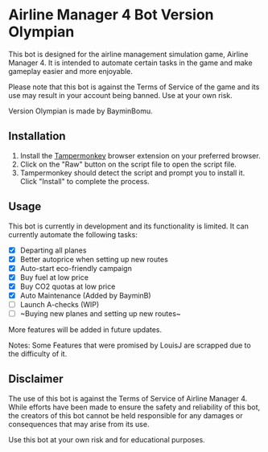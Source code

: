 # Airline Manager 4 Bot Version Olympian
This bot is designed for the airline management simulation game, Airline Manager 4. 
It is intended to automate certain tasks in the game and make gameplay easier and more enjoyable.

Please note that this bot is against the Terms of Service of the game and its use may result in your account being banned. Use at your own risk.

Version Olympian is made by BayminBomu.

## Installation
1. Install the [Tampermonkey](https://www.tampermonkey.net/) browser extension on your preferred browser.
2. Click on the "Raw" button on the script file to open the script file.
3. Tampermonkey should detect the script and prompt you to install it. Click "Install" to complete the process.


## Usage
This bot is currently in development and its functionality is limited. It can currently automate the following tasks:
- [x] Departing all planes
- [x] Better autoprice when setting up new routes
- [x] Auto-start eco-friendly campaign
- [x] Buy fuel at low price
- [x] Buy CO2 quotas at low price
- [x] Auto Maintenance (Added by BayminB)
- [ ] Launch A-checks (WIP)
- [ ]  ~Buying new planes and setting up new routes~

More features will be added in future updates.

 Notes: Some Features that were promised by LouisJ are scrapped due to the difficulty of it.

## Disclaimer
The use of this bot is against the Terms of Service of Airline Manager 4. 
While efforts have been made to ensure the safety and reliability of this bot, the creators of this bot cannot be held responsible for any damages or consequences that may arise from its use.

Use this bot at your own risk and for educational purposes.
